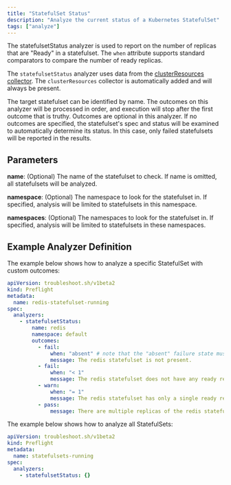 ```yaml
---
title: "StatefulSet Status"
description: "Analyze the current status of a Kubernetes StatefulSet"
tags: ["analyze"]
---
```



The statefulsetStatus analyzer is used to report on the number of replicas that are "Ready" in a statefulset.
The `when` attribute supports standard comparators to compare the number of ready replicas.

The `statefulsetStatus` analyzer uses data from the [clusterResources collector](https://troubleshoot.sh/collect/cluster-resources).
The `clusterResources` collector is automatically added and will always be present.

The target statefulset can be identified by name.
The outcomes on this analyzer will be processed in order, and execution will stop after the first outcome that is truthy.
Outcomes are optional in this analyzer.
If no outcomes are specified, the statefulset's spec and status will be examined to automatically determine its status.
In this case, only failed statefulsets will be reported in the results.

## Parameters

**name**: (Optional) The name of the statefulset to check.
If name is omitted, all statefulsets will be analyzed.

**namespace**: (Optional) The namespace to look for the statefulset in.
If specified, analysis will be limited to statefulsets in this namespace.

**namespaces**: (Optional) The namespaces to look for the statefulset in.
If specified, analysis will be limited to statefulsets in these namespaces.

## Example Analyzer Definition

The example below shows how to analyze a specific StatefulSet with custom outcomes:

```yaml
apiVersion: troubleshoot.sh/v1beta2
kind: Preflight
metadata:
  name: redis-statefulset-running
spec:
  analyzers:
    - statefulsetStatus:
        name: redis
        namespace: default
        outcomes:
          - fail:
              when: "absent" # note that the "absent" failure state must be listed first if used.
              message: The redis statefulset is not present.
          - fail:
              when: "< 1"
              message: The redis statefulset does not have any ready replicas.
          - warn:
              when: "= 1"
              message: The redis statefulset has only a single ready replica.
          - pass:
              message: There are multiple replicas of the redis statefulset ready.
```

The example below shows how to analyze all StatefulSets:

```yaml
apiVersion: troubleshoot.sh/v1beta2
kind: Preflight
metadata:
  name: statefulsets-running
spec:
  analyzers:
    - statefulsetStatus: {}
```
